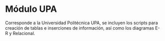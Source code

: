 # Módulo UPA
Corresponde a la Universidad Politécnica UPA, se incluyen los scripts para creación de tablas e inserciones de información, así como los diagramas E-R y Relacional.
